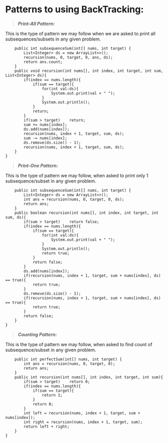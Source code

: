 # **Patterns to using BackTracking:**

>_**Print-All Pattern:**_ 

This is the type of pattern we may follow when we are asked to print all subsequences/subsets in any given problem.

```class Solution {
    public int subsequenceSum(int[] nums, int target) {
        List<Integer> ds = new ArrayList<>();
        recursion(nums, 0, target, 0, ans, ds);
        return ans.count;
    }
    public void recursion(int nums[], int index, int target, int sum, List<Integer> ds){
        if(index == nums.length){
            if(sum == target){
                for(int val:ds){
                    System.out.print(val + " ");
                }
                System.out.println();
            }
            return;
        }
        if(sum > target)    return;
        sum += nums[index];
        ds.add(nums[index]);
        recursion(nums, index + 1, target, sum, ds);
        sum -= nums[index];
        ds.remove(ds.size() - 1);
        recursion(nums, index + 1, target, sum, ds);
    }
}
```

>_**Print-One Pattern:**_

This is the type of pattern we may follow, when asked to print only 1 subsequence/subset in any given problem.

```class Solution {
    public int subsequenceSum(int[] nums, int target) {
        List<Integer> ds = new ArrayList<>();
        int ans = recursion(nums, 0, target, 0, ds);
        return ans;
    }
    public boolean recursion(int nums[], int index, int target, int sum, ds){
        if(sum > target)    return false;
        if(index == nums.length){
            if(sum == target){
                for(int val:ds){
                    System.out.print(val + " ");
                }
                System.out.println();
                return true;
            }
            return false;
        }
        ds.add(nums[index]);
        if(recursion(nums, index + 1, target, sum + nums[index], ds) == true){
            return true;
        }
        ds.remove(ds.size() - 1);
        if(recursion(nums, index + 1, target, sum + nums[index], ds) == true){
            return true;
        }
        return false;
    }
}
```

>_**Counting Pattern:**_

This is the type of pattern we may follow, when asked to find count of subsequence/subset in any given problem.

```class Solution {
    public int perfectSum(int[] nums, int target) {
        int ans = recursion(nums, 0, target, 0);
        return ans;
    }
    public int recursion(int nums[], int index, int target, int sum){
        if(sum > target)    return 0;
        if(index == nums.length){
            if(sum == target){
                return 1;
            }
            return 0;
        }
        int left = recursion(nums, index + 1, target, sum + nums[index]);
        int right = recursion(nums, index + 1, target, sum);
        return left + right;
    }
}
```